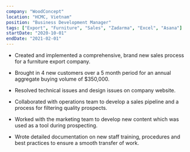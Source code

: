```yaml
---
company: "WoodConcept"
location: "HCMC, Vietnam"
position: "Business Development Manager"
tags: ["Export", "Furniture", "Sales", "Zadarma", "Excel", "Asana"]
startDate: "2020-10-01"
endDate: "2021-02-01"
---
```


- Created and implemented a comprehensive, brand new sales process for a furniture export company.</p>

* Brought in 4 new customers over a 5 month period for an annual aggregate buying volume of \$350,000.</p>

* Resolved technical issues and design issues on company website.</p>

* Collaborated with operations team to develop a sales pipeline and a process for filtering quality prospects.</p>

* Worked with the marketing team to develop new content which was used as a tool during prospecting.</p>

* Wrote detailed documentation on new staff training, procedures and best practices to ensure a smooth transfer of work.</p>
